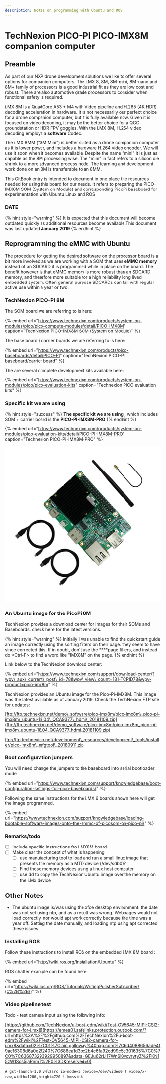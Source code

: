 ```yaml
---
description: Notes on programming with Ubuntu and ROS
---
```


# TechNexion PICO-PI PICO-IMX8M companion computer

## Preamble

As part of our NXP drone development solutions we like to offer several options for companion computers. The i.MX 8, 8M, 8M-mini, 8M-nano and 8M+ family of processors is a good industrial fit as they are low cost and robust. There are also automotive grade processors  to consider when functional safety is required.

i.MX 8M is a QuadCore A53 + M4 with Video pipeline and H.265 \(4K HDR\) decoding acceleration in hardware. It is not necessarily our perfect choice for a drone companion computer, but it is fully available now. Given it is focused on video decoding, it may be the better choice for a QGC groundstation or HDR FPV goggles. With the i.MX 8M, H.264 video decoding employs a **software** Codec. 

The i.MX 8MM \("8M Mini"\) is better suited as a drone companion computer as it is lower power, and includes a hardware H.264 video encoder. We will use it soon when it becomes available. Despite the name "mini" it is just as capable as the 8M processing wise. The "mini" in fact refers to a silicon die shrink to a more advanced process node. The learning and development work done on an 8M is transferable to an 8MM.

This GitBook entry is intended to document in one place the resources needed for using this board for our needs. It refers to preparing the PICO-IMX8M SOM \(System on Module\) and corresponding PicoPi baseboard for experimentation with Ubuntu Linux and ROS

### DATE

{% hint style="warning" %}
It is expected that this document will become outdated quickly as additional resources become available.This document was last updated **January 2019**
{% endhint %}

## Reprogramming the eMMC with Ubuntu 

The procedure for getting the desired software on the processor board is a bit more involved as we are working with a SOM that uses **eMMC memory** instead of an SDCARD it is programmed while in place on the board. The benefit however is that eMMC memory is more robust than an SDCARD memory, and therefore more suitable for a high reliability long lived embedded system. Often general purpose SDCARDs can fail with regular active use within a year or two.

### TechNexion PICO-PI 8M

The SOM board we are referring to is here:

{% embed url="https://www.technexion.com/products/system-on-modules/pico/pico-compute-modules/detail/PICO-IMX8M" caption="TecnNexion PICO-IMX8M SOM \(System on Module\)" %}

The base board / carrier boards we are referring to is here:

{% embed url="https://www.technexion.com/products/pico-baseboards/detail/PICO-PI" caption="TechNexion PICO-PI baseboard/carrier board" %}

The are several complete development kits available here:

{% embed url="https://www.technexion.com/products/system-on-modules/pico/pico-evaluation-kits" caption="Technexion PICO evaluation kits" %}

### Specific kit we are using 

{% hint style="success" %}
**The specific kit we are using** , which includes SOM + carrier board is the **PICO-PI-IMX8M-PRO**
{% endhint %}

{% embed url="https://www.technexion.com/products/system-on-modules/pico-evaluation-kits/detail/PICO-PI-IMX8M-PRO" caption="Technexion PICO-PI-IMX8M-PRO" %}

![](../../.gitbook/assets/image%20%2855%29.png)



### An Ubuntu image for the PicoPi 8M

TechNexion provides a download center for images for their SOMs and Baseboards. check here for the latest versions. 

{% hint style="warning" %}
Initially I was unable to find the quickstart guide an image correctly using the sorting filters on their page. they seem to have since corrected this. If in doubt, don't use the ****page filters, and instead do &lt;Ctrl-F&gt; to find a word like "IMX8M" on the page.
{% endhint %}

Link below to the TechNexion download center:

{% embed url="https://www.technexion.com/support/download-center/?wpv\_aux\_current\_post\_id=78&wpv\_view\_count=181-TCPID78&wpv-product=pico-imx8m" %}

TechNexion provides an Ubuntu image for the Pico-Pi-IMX8M. This image was the latest available as of January 2019. Check the TechNexion FTP site for updates:

[ftp://ftp.technexion.net/demo\_software/pico-imx8m/pico-imx8m\_pico-pi-imx8m\_ubuntu-18.04\_QCA9377\_hdmi\_20181109.zip](ftp://ftp.technexion.net/demo_software/pico-imx8m/pico-imx8m_pico-pi-imx8m_ubuntu-18.04_QCA9377_hdmi_20181109.zip)

[ftp://ftp.technexion.net/development\_resources/development\_tools/installer/pico-imx8m\_mfgtool\_20180911.zip ](ftp://ftp.technexion.net/development_resources/development_tools/installer/pico-imx8m_mfgtool_20180911.zip%20)

### Boot configuration jumpers

You will need change the jumpers to the baseboard into serial bootloader mode

{% embed url="https://www.technexion.com/support/knowledgebase/boot-configuration-settings-for-pico-baseboards/" %}

Following the same instructions for the i.MX 6 boards shown here will get the image programmed.

{% embed url="https://www.technexion.com/support/knowledgebase/loading-bootable-software-images-onto-the-emmc-of-picosom-on-pico-pi/" %}

### Remarks/todo

* [ ] Include specific instructions fro i.MX8M board
* [ ] Make clear the concept of what is happening
  * [ ] use manufacturing tool to load and run a small linux image that presents the memory as a MTD device \(/dev/sdb0\)?
  * [ ] Find these memory devices using a linux host computer
  * [ ] use dd to copy the TechNexion Ubuntu image over the memory on the i.Mx device 

## Other Notes

* The ubuntu image is/was using the xfce desktop environment. the date was not set using ntp, and  as a result was wrong. Webpages would not load correctly, nor would apt work correctly because the time was a year off. Setting the date manually, and loading ntp using apt corrected these issues.

### Installing ROS

Follow these instructions to install ROS on the embedded i.MX 8M board : 

{% embed url="http://wiki.ros.org/Installation/Ubuntu" %}

ROS chatter example can be found here:

{% embed url="https://wiki.ros.org/ROS/Tutorials/WritingPulisherSubscriber\(c%2B%2B\)" %}

### Video pipeline test

Todo - test camera input using the following info:

[https://github.com/TechNexion/u-boot-edm/wiki/Test-OV5645-MIPI-CSI2-camera-for-i.mx8](https://emea01.safelinks.protection.outlook.com/?url=https%3A%2F%2Fgithub.com%2FTechNexion%2Fu-boot-edm%2Fwiki%2FTest-OV5645-MIPI-CSI2-camera-for-i.mx8&data=02%7C01%7Ciain.galloway%40nxp.com%7C6d4088656ade4f9ac16308d6a0e2f240%7C686ea1d3bc2b4c6fa92cd99c5c301635%7C0%7C0%7C636873293929950897&sdata=GEJu62rLI17Wn6KwcvrytyZ%2FKN15zW1Scs5jaRnmT%2F0%3D&reserved=0)

`# gst-launch-1.0 v4l2src io-mode=3 device=/dev/video0 ! video/x-raw,width=1280,height=720 ! kmssink`



